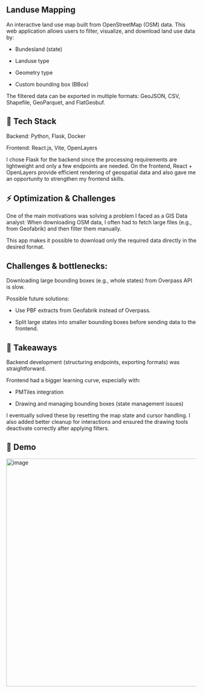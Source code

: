 Landuse Mapping
------------------------------------------------------------------------------------------------------------
An interactive land use map built from OpenStreetMap (OSM) data.
This web application allows users to filter, visualize, and download land use data by:

* Bundesland (state)

* Landuse type

* Geometry type

* Custom bounding box (BBox)

The filtered data can be exported in multiple formats: GeoJSON, CSV, Shapefile, GeoParquet, and FlatGeobuf.

🚀 Tech Stack
---------------------------------------------------------------------------------------------------------------------------------
Backend: Python, Flask, Docker

Frontend: React.js, Vite, OpenLayers

I chose Flask for the backend since the processing requirements are lightweight and only a few endpoints are needed.
On the frontend, React + OpenLayers provide efficient rendering of geospatial data and also gave me an opportunity to strengthen my frontend skills.

⚡ Optimization & Challenges
-------------------------------------------------------------------------------------------------------------------
One of the main motivations was solving a problem I faced as a GIS Data analyst:
When downloading OSM data, I often had to fetch large files (e.g., from Geofabrik) and then filter them manually.

This app makes it possible to download only the required data directly in the desired format.

Challenges & bottlenecks:
------------------------------------------------------------------------------------------------------------------------------------------------
Downloading large bounding boxes (e.g., whole states) from Overpass API is slow.

Possible future solutions:

* Use PBF extracts from Geofabrik instead of Overpass.

* Split large states into smaller bounding boxes before sending data to the frontend.

📝 Takeaways
--------------------------------------------------------------------------------------------------------------------------------------------
Backend development (structuring endpoints, exporting formats) was straightforward.

Frontend had a bigger learning curve, especially with:

* PMTiles integration

* Drawing and managing bounding boxes (state management issues)

I eventually solved these by resetting the map state and cursor handling. I also added better cleanup for interactions and ensured the drawing tools deactivate correctly after applying filters.

🎥 Demo
--------------------------------------------------------------------------------------------------------------------------------------------
<img width="1365" height="603" alt="image" src="https://github.com/user-attachments/assets/e179078b-85dc-432a-a736-8770a7fb0773" />

